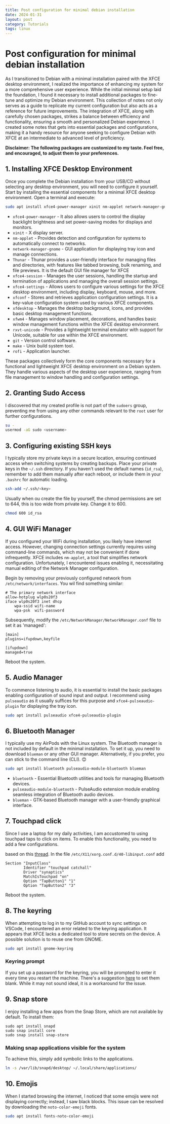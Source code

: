 ```yaml
---
title: Post configuration for minimal debian installation
date: 2024-01-31
layout: post
category: Tutorials
tags: linux
---
```

# Post configuration for minimal debian installation
As I transitioned to Debian with a minimal installation paired with the XFCE desktop environment, I realized the importance of enhancing my system for a more comprehensive user experience. While the initial minimal setup laid the foundation, I found it necessary to install additional packages to fine-tune and optimize my Debian environment. This collection of notes not only serves as a guide to replicate my current configuration but also acts as a reference for future improvements. The integration of XFCE, along with carefully chosen packages, strikes a balance between efficiency and functionality, ensuring a smooth and personalized Debian experience. I created some notes that gets into essential packages and configurations, making it a handy resource for anyone seeking to configure Debian with XFCE at an intermediate to advanced level of proficiency.

**Disclaimer: The following packages are customized to my taste. Feel free, and encouraged, to adjust them to your preferences.**

## 1. Installing XFCE Desktop Environment
Once you complete the Debian installation from your USB/CD without selecting any desktop environment, you will need to configure it yourself. Start by installing the essential components for a minimal XFCE desktop environment. Open a terminal and execute:

```bash
sudo apt install xfce4-power-manager xinit nm-applet network-manager-gnome thunar xfce4-session xfce4-settings xfconf xfdesktop4 xfwm4 rxvt-unicode git make rofi
```
- `xfce4-power-manager` - It also allows users to control the display backlight brightness and set power-saving modes for displays and monitors.
- `xinit` - X display server.
- `nm-applet` - Provides detection and configuration for systems to automatically connect to networks. 
- `network-manager-gnome` - GUI application for displaying tray icon and manage connections.
- `Thunar` - Thunar provides a user-friendly interface for managing files and directories, with features like tabbed browsing, bulk renaming, and file previews. It is the default GUI file manager for XFCE
- `xfce4-session` - Manages the user sessions, handling the startup and termination of applications and managing the overall session settings.
- `xfce4-settings` - Allows users to configure various settings for the XFCE desktop environment, including display, keyboard, mouse, and more.
- `xfconf` - Stores and retrieves application configuration settings. It is a key-value configuration system used by various XFCE components.
- `xfdesktop` - Manages the desktop background, icons, and provides basic desktop management functions.
- `xfwm4` - Manages window placement, decorations, and handles basic window management functions within the XFCE desktop environment.
- `rxvt-unicode` - Provides a lightweight terminal emulator with support for Unicode, suitable for use within the XFCE environment.
- `git` - Version control software.
- `make` - Unix build system tool.
- `rofi` - Application launcher.

These packages collectively form the core components necessary for a functional and lightweight XFCE desktop environment on a Debian system. They handle various aspects of the desktop user experience, ranging from file management to window handling and configuration settings.

## 2. Granting Sudo Access
I discovered that my created profile is not part of the `sudoers` group, preventing me from using any other commands relevant to the `root` user for further configurations.

```bash
su -
usermod -aG sudo <username>
```

## 3. Configuring existing SSH keys
I typically store my private keys in a secure location, ensuring continued access when switching systems by creating backups. Place your private keys in the `~/.ssh` directory. If you haven't used the default names (`id_rsa`), remember to add them manually after each reboot, or include them in your `.bashrc` for automatic loading.

```bash
ssh-add ~/.ssh/<key>
```

Usually when ou create the file by yourself, the chmod permissions are set to 644, this is too wide from private key. Change it to 600.

```bash
chmod 600 id_rsa
```

## 4. GUI WiFi Manager
If you configured your WiFi during installation, you likely have internet access. However, changing connection settings currently requires using command-line commands, which may not be convenient if done infrequently. XFCE includes `nm-applet`, a tool that simplifies network configuration. Unfortunately, I encountered issues enabling it, necessitating manual editing of the Network Manager configuration.

Begin by removing your previously configured network from `/etc/network/interfaces`.
You wil find  something similar:

```
# The primary network interface
allow-hotplug wlp0s20f3
iface wlp0s20f3 inet dhcp
	wpa-ssid wifi-name
	wpa-psk  wifi-password
```

Subsequently, modify the `/etc/NetworkManager/NetworkManager.conf` file to set it as 'managed':

```
[main]
plugins=ifupdown,keyfile

[ifupdown]
managed=true
```

Reboot the system.

## 5. Audio Manager
To commence listening to audio, it is essential to install the basic packages enabling configuration of sound input and output. I recommend using `pulseaudio` as it usually suffices for this purpose and `xfce4-pulseaudio-plugin` for displaying the tray icon.

```bash
sudo apt install pulseaudio xfce4-pulseaudio-plugin
```

## 6. Bluetooth Manager
I typically use my AirPods with the Linux system. The Bluetooth manager is not included by default in the minimal installation. To set it up, you need to download `blueman` or any other GUI manager. Alternatively, if you prefer, you can stick to the command line (CLI). 😊

```bash
sudo apt install bluetooth pulseaudio-module-bluetooth blueman
```
- `bluetooth` - Essential Bluetooth utilities and tools for managing Bluetooth devices.
- `pulseaudio-module-bluetooth` - PulseAudio extension module enabling seamless integration of Bluetooth audio devices.
- `blueman` - GTK-based Bluetooth manager with a user-friendly graphical interface.

## 7. Touchpad click
Since I use a laptop for my daily activities, I am accustomed to using touchpad taps to click on items. To enable this functionality, you need to add a few configurations.

based on this [thread](https://unix.stackexchange.com/questions/337008/activate-tap-to-click-on-touchpad).
In the file `/etc/X11/xorg.conf.d/40-libinput.conf` add
```
Section "InputClass"
        Identifier "touchpad catchall"
        Driver "synaptics"
        MatchIsTouchpad "on"
        Option "TapButton1" "1"
        Option "TapButton2" "3"
```

Reboot the system.

## 8. The keyring
When attempting to log in to my GitHub account to sync settings on VSCode, I encountered an error related to the keyring application. It appears that XFCE lacks a dedicated tool to store secrets on the device. A possible solution is to reuse one from GNOME.

```bash
sudo apt install gnome-keyring
```

### Keyring prompt
If you set up a password for the keyring, you will be prompted to enter it every time you restart the machine. There's a suggestion [here](https://unix.stackexchange.com/questions/324843/chrome-harasses-me-for-a-keychain-password-at-startup) to set them blank. While it may not sound ideal, it is a workaround for the issue.

## 9. Snap store
I enjoy installing a few apps from the Snap Store, which are not available by default. To install them:

```
sudo apt install snapd
sudo snap install core
sudo snap install snap-store
```

### Making snap applications visible for the system
To achieve this, simply add symbolic links to the applications.

```bash
ln -s /var/lib/snapd/desktop/ ~/.local/share/applications/
```

## 10. Emojis
When I started browsing the internet, I noticed that some emojis were not displaying correctly; instead, I saw black blocks. This issue can be resolved by downloading the `noto-color-emoji` fonts.

```bash
sudo apt install fonts-noto-color-emoji
```

